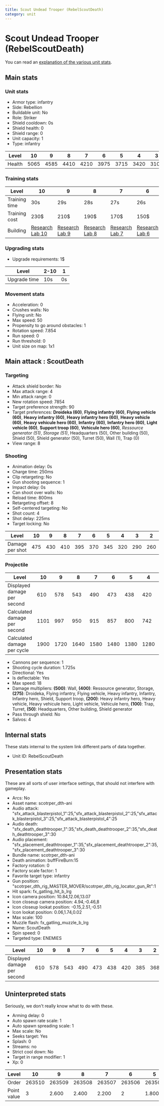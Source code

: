 ```yaml
---
title: Scout Undead Trooper (RebelScoutDeath)
category: unit
---
```


# Scout Undead Trooper (RebelScoutDeath)

You can read an [explanation  of the various unit stats](unitexplained.md).

## Main stats

### Unit stats

  * Armor type: infantry
  * Side: Rebellion
  * Buildable unit: No
  * Role: Striker
  * Shield cooldown: 0s
  * Shield health: 0
  * Shield range: 0
  * Unit capacity: 1
  * Type: infantry

|Level |10  |9   |8   |7   |6   |5   |4   |3   |2   |1   |
|------|----|----|----|----|----|----|----|----|----|----|
|Health|5065|4585|4410|4210|3975|3715|3420|3100|2745|2365|


### Training stats

|Level        |10                                     |9                                     |8                                     |7                                     |6                                     |5                                     |4                                     |3                                     |2                                     |1                                |
|-------------|---------------------------------------|--------------------------------------|--------------------------------------|--------------------------------------|--------------------------------------|--------------------------------------|--------------------------------------|--------------------------------------|--------------------------------------|---------------------------------|
|Training time|30s                                    |29s                                   |28s                                   |27s                                   |26s                                   |25s                                   |24s                                   |23s                                   |22s                                   |21s                              |
|Training cost|230$                                   |210$                                  |190$                                  |170$                                  |150$                                  |130$                                  |110$                                  |90$                                   |70$                                   |50$                              |
|Building     |[Research Lab 10](rebelOffenseLab.html)|[Research Lab 9](rebelOffenseLab.html)|[Research Lab 8](rebelOffenseLab.html)|[Research Lab 7](rebelOffenseLab.html)|[Research Lab 6](rebelOffenseLab.html)|[Research Lab 5](rebelOffenseLab.html)|[Research Lab 4](rebelOffenseLab.html)|[Research Lab 3](rebelOffenseLab.html)|[Research Lab 2](rebelOffenseLab.html)|[Barracks 10](rebelBarracks.html)|


### Upgrading stats

  * Upgrade requirements: 1$

|Level       |2-10|1 |
|------------|----|--|
|Upgrade time|10s |0s|


### Movement stats

  * Acceleration: 0
  * Crushes walls: No
  * Flying unit: No
  * Max speed: 50
  * Propensity to go around obstacles: 1
  * Rotation speed: 7.854
  * Run speed: 0
  * Run threshold: 0
  * Unit size on map: 1x1

## Main attack : ScoutDeath

### Targeting

  * Attack shield border: No
  * Max attack range: 4
  * Min attack range: 0
  * New rotation speed: 7854
  * Target preference strength: 90
  * Target preferences: **Droideka (60)**, **Flying infantry (60)**, **Flying vehicle (60)**, **Heavy infantry (60)**, **Heavy infantry hero (60)**, **Heavy vehicle (60)**, **Heavy vehicule hero (60)**, **Infantry (60)**, **Infantry hero (60)**, **Light vehicle (60)**, **Support troop (60)**, **Vehicule hero (60)**, _Ressource generator (51)_, _Storage (51)_, Headquarters (50), Other building (50), Shield (50), Shield generator (50), Turret (50), Wall (1), Trap (0)
  * View range: 8

### Shooting

  * Animation delay: 0s
  * Charge time: 250ms
  * Clip retargeting: No
  * Gun shooting sequence: 1
  * Impact delay: 0s
  * Can shoot over walls: No
  * Reload time: 800ms
  * Retargeting offset: 8
  * Self-centered targeting: No
  * Shot count: 4
  * Shot delay: 225ms
  * Target locking: No

|Level          |10 |9  |8  |7  |6  |5  |4  |3  |2  |1  |
|---------------|---|---|---|---|---|---|---|---|---|---|
|Damage per shot|475|430|410|395|370|345|320|290|260|220|


### Projectile

|Level                       |10  |9   |8   |7   |6   |5   |4   |3   |2   |1  |
|----------------------------|----|----|----|----|----|----|----|----|----|---|
|Displayed damage per second |610 |578 |543 |490 |473 |438 |420 |385 |368 |333|
|Calculated damage per second|1101|997 |950 |915 |857 |800 |742 |672 |602 |510|
|Calculated damage per cycle |1900|1720|1640|1580|1480|1380|1280|1160|1040|880|


  * Cannons per sequence: 1
  * Shooting cycle duration: 1.725s
  * Directional: Yes
  * Is deflectable: Yes
  * Max speed: 18
  * Damage multipliers: **(500)**: Wall, **(400)**: Ressource generator, Storage, **(275)**: Droideka, Flying infantry, Flying vehicle, Heavy infantry, Infantry, Infantry hero, Shield, Support troop, **(200)**: Heavy infantry hero, Heavy vehicle, Heavy vehicule hero, Light vehicle, Vehicule hero, **(100)**: Trap, Turret, **(50)**: Headquarters, Other building, Shield generator
  * Pass through shield: No
  * Salvos: 4

## Internal stats

These stats internal to the system link different parts of data together.

  * Unit ID: RebelScoutDeath

## Presentation stats

These are all sorts of user interface settings, that should not interfere with gameplay.

  * Arcs: No
  * Asset name: scotrper_dth-ani
  * Audio attack: "sfx_attack_blasterpistol_1":25,"sfx_attack_blasterpistol_2":25,"sfx_attack_blasterpistol_3":25,"sfx_attack_blasterpistol_4":25
  * Audio death: "sfx_death_deathtrooper_1":35,"sfx_death_deathtrooper_2":35,"sfx_death_deathtrooper_3":30
  * Audio placement: "sfx_placement_deathtrooper_1":35,"sfx_placement_deathtrooper_2":35,"sfx_placement_deathtrooper_3":30
  * Bundle name: scotrper_dth-ani
  * Death animation: buffFireBurn:15
  * Factory rotation: 0
  * Factory scale factor: 1
  * Favorite target type: infantry
  * Gun position: "scotrper_dth_rig_MASTER_MOVER/scotrper_dth_rig_locator_gun_Rt":1
  * Hit spark: fx_gatling_hit_b_lrg
  * Icon camera position: 10.84,12.06,13.07
  * Icon closeup camera position: 4.94,-0.46,8
  * Icon closeup lookat position: -0.15,2.51,-0.51
  * Icon lookat position: 0.06,1.74,0.02
  * Max scale: 100
  * Muzzle flash: fx_gatling_muzzle_b_lrg
  * Name: ScoutDeath
  * Spin speed: 0
  * Targeted type: ENEMIES

|Level                      |10 |9  |8  |7  |6  |5  |4  |3  |2  |1  |
|---------------------------|---|---|---|---|---|---|---|---|---|---|
|Displayed damage per second|610|578|543|490|473|438|420|385|368|333|


## Uninterpreted stats

Seriously, we don't really know what to do with these.

  * Arming delay: 0
  * Auto spawn rate scale: 1
  * Auto spawn spreading scale: 1
  * Max scale: No
  * Seeks target: Yes
  * Splash: 0
  * Streams: no
  * Strict cool down: No
  * Target in range modifier: 1
  * Xp: 0

|Level      |10    |9     |8     |7     |6     |5     |4     |3     |2     |1     |
|-----------|------|------|------|------|------|------|------|------|------|------|
|Order      |263510|263509|263508|263507|263506|263505|263504|263503|263502|263501|
|Point value|3     |2.600 |2.400 |2.200 |2     |1.800 |1.600 |1.400 |1.200 |1     |


